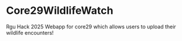 # Core29WildlifeWatch
Rgu Hack 2025
Webapp for core29 which allows users to upload their wildlife encounters!
